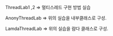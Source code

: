 ThreadLab1 ,2 => 멀티스레드 구현 방법 실습

AnonyThreadLab => 위의 실습을 내부클래스로 구성.

LamdaThreadLab => 위의 실습을 람다 클래스로 구성.